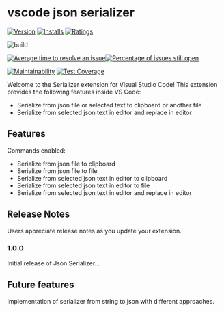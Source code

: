 # vscode json serializer
[![Version](https://vsmarketplacebadge.apphb.com/version/Ericuss.serializer.svg)](https://marketplace.visualstudio.com/items?itemName=Ericuss.serializer)
[![Installs](https://vsmarketplacebadge.apphb.com/installs-short/Ericuss.serializer.svg)](https://marketplace.visualstudio.com/items?itemName=Ericuss.serializer)
[![Ratings](https://vsmarketplacebadge.apphb.com/rating/Ericuss.serializer.svg)](https://marketplace.visualstudio.com/items?itemName=Ericuss.serializer)


![build](https://github.com/ericuss/vscode-json-serializer/workflows/.github/workflows/cicd.yml/badge.svg)

[![Average time to resolve an issue](http://isitmaintained.com/badge/resolution/ericuss/vscode-json-serializer.svg)](http://isitmaintained.com/project/ericuss/vscode-json-serializer "Average time to resolve an issue")[![Percentage of issues still open](http://isitmaintained.com/badge/open/ericuss/vscode-json-serializer.svg)](http://isitmaintained.com/project/ericuss/vscode-json-serializer "Percentage of issues still open")

[![Maintainability](https://api.codeclimate.com/v1/badges/646503930771341bca6e/maintainability)](https://codeclimate.com/github/ericuss/vscode-json-serializer/maintainability)
[![Test Coverage](https://api.codeclimate.com/v1/badges/646503930771341bca6e/test_coverage)](https://codeclimate.com/github/ericuss/vscode-json-serializer/test_coverage)

Welcome to the Serializer extension for Visual Studio Code! This extension provides the following features inside VS Code:
- Serialize from json file or selected text to clipboard or another file
- Serialize from selected json text in editor and replace in editor


## Features

Commands enabled:

- Serialize from json file to clipboard
- Serialize from json file to file
- Serialize from selected json text in editor to clipboard
- Serialize from selected json text in editor to file
- Serialize from selected json text in editor and replace in editor

## Release Notes

Users appreciate release notes as you update your extension.

### 1.0.0

Initial release of Json Serializer...

## Future features

Implementation of serializer from string to json with different approaches.
